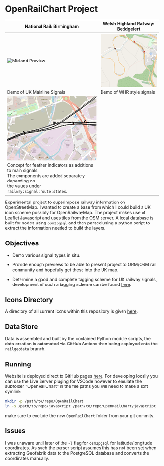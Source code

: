 # OpenRailChart Project
|National Rail: Birmingham|Welsh Highland Railway: Beddgelert|
|---|---|
|![Midland Preview](docs/screenshots/westmidlands.png)|![Midland Preview](docs/screenshots/beddgelert.png)|
|Demo of UK Mainline Signals|Demo of WHR style signals|
|![Birmingham Junctions](docs/screenshots/birmingham_feathers.png)| |
|Concept for feather indicators as additions to main signals</br>The components are added separately depending on</br>the values under `railway:signal:route:states`.| |

Experimental project to superimpose railway information on OpenStreetMap. I wanted to create a base from which I could build a UK icon scheme possibly for OpenRailwayMap.
The project makes use of Leaflet Javascript and uses tiles from the OSM server. A local database is built for nodes using `osm2pgsql` and then parsed using a python script to
extract the information needed to build the layers.

## Objectives

* Demo various signal types in situ.

* Provide enough previews to be able to present project to ORM/OSM rail community and hopefully get these into the UK map.

* Determine a good and complete tagging scheme for UK railway signals, development of such a tagging scheme can be found [here](https://github.com/artemis-beta/ukosmrailtags/).

## Icons Directory

A directory of all current icons within this repository is given [here](docs/ORM_Icons.md).

## Data Store
Data is assembled and built by the contained Python module scripts, the data creation is automated via GitHub Actions then being deployed onto the `railgeodata` branch.

## Running

Website is deployed direct to GitHub pages [here](https://artemis-beta.github.io/OpenRailChart/). For developing locally you can use the Live Server pluging for VSCode however to emulate the subfolder "OpenRailChart" in the file paths you will need to make a soft symlink:
```bash
mkdir -p /path/to/repo/OpenRailChart
ln -s /path/to/repo/javascript /path/to/repo/OpenRailChart/javascript
```
make sure to exclude the new `OpenRailChart` folder from your git commits.

## Issues

I was unaware until later of the `-l` flag for `osm2pgsql` for latitude/longitude coordinates. As such the parser script assumes this has not been set when extracting Geofabrik data to the PostgreSQL database and converts the coordinates manually.
